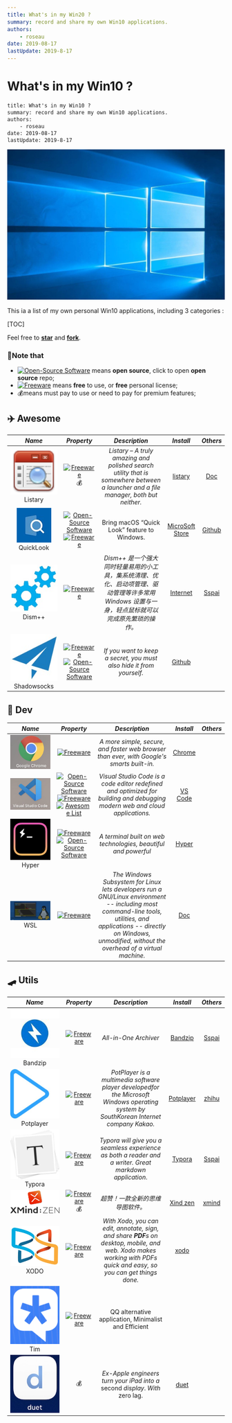```yaml
---
title: What's in my Win20 ?
summary: record and share my own Win10 applications.
authors:
    - roseau
date: 2019-08-17
lastUpdate: 2019-8-17
---
```


# What's in my Win10  ?

```
title: What's in my Win10 ?
summary: record and share my own Win10 applications.
authors:
    - roseau
date: 2019-08-17
lastUpdate: 2019-8-17
```
![pic](https://raw.githubusercontent.com/RoseauHan/upic-upload/master/JK7rMA.jpg)

This ia a list of my own personal Win10 applications, including 3 categories :

[TOC]

Feel free to [**star**](https://github.com/RoseauHan/cookbook-material/) and [**fork**](https://github.com/RoseauHan/cookbook-material/).

### 📝Note that

- [![Open-Source Software](https://camo.githubusercontent.com/27b0c862bc5dee3cc822a00c0645f66104a583b0/68747470733a2f2f6a617977636a6c6f76652e6769746875622e696f2f73622f69636f2f6d696e2d6f73732e737667)](https://camo.githubusercontent.com/27b0c862bc5dee3cc822a00c0645f66104a583b0/68747470733a2f2f6a617977636a6c6f76652e6769746875622e696f2f73622f69636f2f6d696e2d6f73732e737667) means **open source**, click to open **open source** repo;
- [![Freeware](https://camo.githubusercontent.com/5b5710d91294db78c7e32ffa884d6c45ab15c471/68747470733a2f2f6a617977636a6c6f76652e6769746875622e696f2f73622f69636f2f6d696e2d667265652e737667)](https://camo.githubusercontent.com/5b5710d91294db78c7e32ffa884d6c45ab15c471/68747470733a2f2f6a617977636a6c6f76652e6769746875622e696f2f73622f69636f2f6d696e2d667265652e737667) means **free** to use, or **free** personal license;
- 💰means must pay to use or need to pay for premium features;



## ✈️ Awesome

|                            *Name*                            |                          *Property*                          |                        *Description*                         |                          *Install*                           |                   *Others*                    |
| :----------------------------------------------------------: | :----------------------------------------------------------: | :----------------------------------------------------------: | :----------------------------------------------------------: | :-------------------------------------------: |
| ![pic](https://raw.githubusercontent.com/RoseauHan/upic-upload/master/SNZkgO.png) Listary | [![Freeware](https://camo.githubusercontent.com/5b5710d91294db78c7e32ffa884d6c45ab15c471/68747470733a2f2f6a617977636a6c6f76652e6769746875622e696f2f73622f69636f2f6d696e2d667265652e737667)](https://camo.githubusercontent.com/5b5710d91294db78c7e32ffa884d6c45ab15c471/68747470733a2f2f6a617977636a6c6f76652e6769746875622e696f2f73622f69636f2f6d696e2d667265652e737667)💰 | *Listary – A truly amazing and polished search utility that is somewhere between a launcher and a file manager, both but neither.* |             [listary](https://www.listary.com/)              |      [Doc](https://www.listary.com/docs)      |
| ![pic](https://raw.githubusercontent.com/RoseauHan/upic-upload/master/AfRuEp.jpg)  QuickLook | [![Open-Source Software](https://camo.githubusercontent.com/27b0c862bc5dee3cc822a00c0645f66104a583b0/68747470733a2f2f6a617977636a6c6f76652e6769746875622e696f2f73622f69636f2f6d696e2d6f73732e737667)](https://camo.githubusercontent.com/27b0c862bc5dee3cc822a00c0645f66104a583b0/68747470733a2f2f6a617977636a6c6f76652e6769746875622e696f2f73622f69636f2f6d696e2d6f73732e737667)[![Freeware](https://camo.githubusercontent.com/5b5710d91294db78c7e32ffa884d6c45ab15c471/68747470733a2f2f6a617977636a6c6f76652e6769746875622e696f2f73622f69636f2f6d696e2d667265652e737667)](https://camo.githubusercontent.com/5b5710d91294db78c7e32ffa884d6c45ab15c471/68747470733a2f2f6a617977636a6c6f76652e6769746875622e696f2f73622f69636f2f6d696e2d667265652e737667) |         Bring macOS “Quick Look” feature to Windows.         | [MicroSoft Store](https://www.microsoft.com/store/apps/9nv4bs3l1h4s?ocid=badge) | [Github](https://github.com/QL-Win/QuickLook) |
| ![pic](https://raw.githubusercontent.com/RoseauHan/upic-upload/master/3VqMaM.jpg) Dism++ | [![Freeware](https://camo.githubusercontent.com/5b5710d91294db78c7e32ffa884d6c45ab15c471/68747470733a2f2f6a617977636a6c6f76652e6769746875622e696f2f73622f69636f2f6d696e2d667265652e737667)](https://camo.githubusercontent.com/5b5710d91294db78c7e32ffa884d6c45ab15c471/68747470733a2f2f6a617977636a6c6f76652e6769746875622e696f2f73622f69636f2f6d696e2d667265652e737667) | *Dism++ 是一个强大同时轻量易用的小工具，集系统清理、优化、启动项管理、驱动管理等许多常用 Windows 设置与一身，轻点鼠标就可以完成原先繁琐的操作。* | [Internet](https://cn.bing.com/search?q=dism%2b%2b&FORM=HDRSC1) |     [Sspai](https://sspai.com/post/41992)     |
| ![pic](https://raw.githubusercontent.com/RoseauHan/upic-upload/master/FlijEv.jpg)  Shadowsocks | [![Freeware](https://camo.githubusercontent.com/5b5710d91294db78c7e32ffa884d6c45ab15c471/68747470733a2f2f6a617977636a6c6f76652e6769746875622e696f2f73622f69636f2f6d696e2d667265652e737667)](https://camo.githubusercontent.com/5b5710d91294db78c7e32ffa884d6c45ab15c471/68747470733a2f2f6a617977636a6c6f76652e6769746875622e696f2f73622f69636f2f6d696e2d667265652e737667)[![Open-Source Software](https://camo.githubusercontent.com/27b0c862bc5dee3cc822a00c0645f66104a583b0/68747470733a2f2f6a617977636a6c6f76652e6769746875622e696f2f73622f69636f2f6d696e2d6f73732e737667)](https://camo.githubusercontent.com/27b0c862bc5dee3cc822a00c0645f66104a583b0/68747470733a2f2f6a617977636a6c6f76652e6769746875622e696f2f73622f69636f2f6d696e2d6f73732e737667) | *If you want to keep a secret, you must also hide it from yourself.* | [Github](https://github.com/shadowsocks/shadowsocks-windows/releases) |                                               |



## 🚧 Dev

|                            *Name*                            |                          *Property*                          |                        *Description*                         | *Install* | *Others* |
| :----------------------------------------------------------: | :----------------------------------------------------------: | :----------------------------------------------------------: | :-------: | :------: |
| ![pic](https://raw.githubusercontent.com/RoseauHan/upic-upload/master/bJHHsh.png) | [![Freeware](https://camo.githubusercontent.com/5b5710d91294db78c7e32ffa884d6c45ab15c471/68747470733a2f2f6a617977636a6c6f76652e6769746875622e696f2f73622f69636f2f6d696e2d667265652e737667)](https://camo.githubusercontent.com/5b5710d91294db78c7e32ffa884d6c45ab15c471/68747470733a2f2f6a617977636a6c6f76652e6769746875622e696f2f73622f69636f2f6d696e2d667265652e737667) | *A more simple, secure, and faster web browser than ever, with Google's smarts built-in.* | [Chrome](https://www.google.com/chrome/browser/index.html) |          |
| ![pic](https://raw.githubusercontent.com/RoseauHan/upic-upload/master/O70t1h.png) | [![Open-Source Software](https://camo.githubusercontent.com/27b0c862bc5dee3cc822a00c0645f66104a583b0/68747470733a2f2f6a617977636a6c6f76652e6769746875622e696f2f73622f69636f2f6d696e2d6f73732e737667)](https://github.com/Microsoft/vscode) [![Freeware](https://camo.githubusercontent.com/5b5710d91294db78c7e32ffa884d6c45ab15c471/68747470733a2f2f6a617977636a6c6f76652e6769746875622e696f2f73622f69636f2f6d696e2d667265652e737667)](https://camo.githubusercontent.com/5b5710d91294db78c7e32ffa884d6c45ab15c471/68747470733a2f2f6a617977636a6c6f76652e6769746875622e696f2f73622f69636f2f6d696e2d667265652e737667) [![Awesome List](https://camo.githubusercontent.com/6eaef9a968596cd5bebfa6c390118c9354be2d97/68747470733a2f2f6a617977636a6c6f76652e6769746875622e696f2f73622f69636f2f6d696e2d617765736f6d652e737667)](https://github.com/viatsko/awesome-vscode#readme) | *Visual Studio Code is a code editor redefined and optimized for building and debugging modern web and cloud applications.* | [VS Code](https://code.visualstudio.com/Download) |          |
| ![pic](https://raw.githubusercontent.com/RoseauHan/upic-upload/master/Gpgk0e.png) Hyper | [![Freeware](https://camo.githubusercontent.com/5b5710d91294db78c7e32ffa884d6c45ab15c471/68747470733a2f2f6a617977636a6c6f76652e6769746875622e696f2f73622f69636f2f6d696e2d667265652e737667)](https://camo.githubusercontent.com/5b5710d91294db78c7e32ffa884d6c45ab15c471/68747470733a2f2f6a617977636a6c6f76652e6769746875622e696f2f73622f69636f2f6d696e2d667265652e737667)[![Open-Source Software](https://camo.githubusercontent.com/27b0c862bc5dee3cc822a00c0645f66104a583b0/68747470733a2f2f6a617977636a6c6f76652e6769746875622e696f2f73622f69636f2f6d696e2d6f73732e737667)](https://camo.githubusercontent.com/27b0c862bc5dee3cc822a00c0645f66104a583b0/68747470733a2f2f6a617977636a6c6f76652e6769746875622e696f2f73622f69636f2f6d696e2d6f73732e737667) | *A terminal built on web technologies, beautiful and powerful* | [Hyper](https://hyper.is/#installation) |          |
| ![pic](https://raw.githubusercontent.com/RoseauHan/upic-upload/master/DHveKn.png) WSL | [![Freeware](https://camo.githubusercontent.com/5b5710d91294db78c7e32ffa884d6c45ab15c471/68747470733a2f2f6a617977636a6c6f76652e6769746875622e696f2f73622f69636f2f6d696e2d667265652e737667)](https://camo.githubusercontent.com/5b5710d91294db78c7e32ffa884d6c45ab15c471/68747470733a2f2f6a617977636a6c6f76652e6769746875622e696f2f73622f69636f2f6d696e2d667265652e737667) | *The Windows Subsystem for Linux lets developers run a GNU/Linux environment -- including most command-line tools, utilities, and applications -- directly on Windows, unmodified, without the overhead of a virtual machine.* | [Doc](https://docs.microsoft.com/en-us/windows/wsl/install-win10) |  |



## 🛹 Utils

|                            *Name*                            |                          *Property*                          |                        *Description*                         |                   *Install*                   |                     *Others*                     |
| :----------------------------------------------------------: | :----------------------------------------------------------: | :----------------------------------------------------------: | :-------------------------------------------: | :----------------------------------------------: |
| ![pic](https://raw.githubusercontent.com/RoseauHan/upic-upload/master/bZMuT9.jpg) Bandzip | [![Freeware](https://camo.githubusercontent.com/5b5710d91294db78c7e32ffa884d6c45ab15c471/68747470733a2f2f6a617977636a6c6f76652e6769746875622e696f2f73622f69636f2f6d696e2d667265652e737667)](https://camo.githubusercontent.com/5b5710d91294db78c7e32ffa884d6c45ab15c471/68747470733a2f2f6a617977636a6c6f76652e6769746875622e696f2f73622f69636f2f6d696e2d667265652e737667) |                    *All-in-One Archiver*                     | [Bandzip](https://en.bandisoft.com/bandizip/) |      [Sspai](https://sspai.com/post/35358)       |
| ![pic](https://raw.githubusercontent.com/RoseauHan/upic-upload/master/NfSLfg.jpg) Potplayer | [![Freeware](https://camo.githubusercontent.com/5b5710d91294db78c7e32ffa884d6c45ab15c471/68747470733a2f2f6a617977636a6c6f76652e6769746875622e696f2f73622f69636f2f6d696e2d667265652e737667)](https://camo.githubusercontent.com/5b5710d91294db78c7e32ffa884d6c45ab15c471/68747470733a2f2f6a617977636a6c6f76652e6769746875622e696f2f73622f69636f2f6d696e2d667265652e737667) | *PotPlayer is a multimedia software player developedfor the Microsoft Windows operating system by SouthKorean Internet company Kakao.* |    [Potplayer](https://daumpotplayer.com/)    | [zhihu](https://www.zhihu.com/question/20710497) |
| ![pic](https://raw.githubusercontent.com/RoseauHan/upic-upload/master/i89Tcm.jpg) Typora | [![Freeware](https://camo.githubusercontent.com/5b5710d91294db78c7e32ffa884d6c45ab15c471/68747470733a2f2f6a617977636a6c6f76652e6769746875622e696f2f73622f69636f2f6d696e2d667265652e737667)](https://camo.githubusercontent.com/5b5710d91294db78c7e32ffa884d6c45ab15c471/68747470733a2f2f6a617977636a6c6f76652e6769746875622e696f2f73622f69636f2f6d696e2d667265652e737667) | *Typora will give you a seamless experience as both a reader and a writer. Great markdown application*. |     [Typora](https://typora.io/#download)     |      [Sspai](https://sspai.com/post/54912)       |
| ![pic](https://raw.githubusercontent.com/RoseauHan/upic-upload/master/WuiCN6.jpg) | [![Freeware](https://camo.githubusercontent.com/5b5710d91294db78c7e32ffa884d6c45ab15c471/68747470733a2f2f6a617977636a6c6f76652e6769746875622e696f2f73622f69636f2f6d696e2d667265652e737667)](https://camo.githubusercontent.com/5b5710d91294db78c7e32ffa884d6c45ab15c471/68747470733a2f2f6a617977636a6c6f76652e6769746875622e696f2f73622f69636f2f6d696e2d667265652e737667)💰 |               *超赞！一款全新的思维导图软件。*               |  [Xind zen](https://www.xmind.cn/download/)   |          [xmind](https://www.xmind.cn/)          |
| ![pic](https://raw.githubusercontent.com/RoseauHan/upic-upload/master/ud4C7z.jpg)  XODO | [![Freeware](https://camo.githubusercontent.com/5b5710d91294db78c7e32ffa884d6c45ab15c471/68747470733a2f2f6a617977636a6c6f76652e6769746875622e696f2f73622f69636f2f6d696e2d667265652e737667)](https://camo.githubusercontent.com/5b5710d91294db78c7e32ffa884d6c45ab15c471/68747470733a2f2f6a617977636a6c6f76652e6769746875622e696f2f73622f69636f2f6d696e2d667265652e737667) | *With Xodo, you can edit, annotate, sign, and share **PDF**s on desktop, mobile, and web. Xodo makes working with PDFs quick and easy, so you can get things done.* |    [xodo](https://www.xodo.com/#download)     |                                                  |
| ![pic](https://raw.githubusercontent.com/RoseauHan/upic-upload/master/jQZs6z.png) Tim | [![Freeware](https://camo.githubusercontent.com/5b5710d91294db78c7e32ffa884d6c45ab15c471/68747470733a2f2f6a617977636a6c6f76652e6769746875622e696f2f73622f69636f2f6d696e2d667265652e737667)](https://camo.githubusercontent.com/5b5710d91294db78c7e32ffa884d6c45ab15c471/68747470733a2f2f6a617977636a6c6f76652e6769746875622e696f2f73622f69636f2f6d696e2d667265652e737667) |     QQ alternative application, Minimalist and Efficient     |                                               |                                                  |
| ![pic](https://raw.githubusercontent.com/RoseauHan/upic-upload/master/N3EVBc.png) |                              💰                               | *Ex*-*Apple engineers turn your iPad into a* second *display*. *With* zero lag. |      [duet](https://www.duetdisplay.com)      |                                                  |

